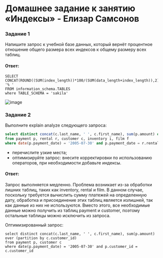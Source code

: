 # Домашнее задание к занятию «Индексы» - Елизар Самсонов

### Задание 1

Напишите запрос к учебной базе данных, который вернёт процентное отношение общего размера всех индексов к общему размеру всех таблиц.

#### Ответ:

    SELECT CONCAT(ROUND((SUM(index_length))*100/(SUM(data_length+index_length)),2),'%') '% '
    FROM information_schema.TABLES 
    where TABLE_SCHEMA = 'sakila'
    
![image](https://github.com/elisar83/sdb-homeworks/assets/122297912/904e0d1c-7843-430b-9d1e-841ae3ac0f01)

### Задание 2

Выполните explain analyze следующего запроса:
```sql
select distinct concat(c.last_name, ' ', c.first_name), sum(p.amount) over (partition by c.customer_id, f.title)
from payment p, rental r, customer c, inventory i, film f
where date(p.payment_date) = '2005-07-30' and p.payment_date = r.rental_date and r.customer_id = c.customer_id and i.inventory_id = r.inventory_id
```
- перечислите узкие места;
- оптимизируйте запрос: внесите корректировки по использованию операторов, при необходимости добавьте индексы.

#### Ответ:
Запрос выполняется медленно. Проблема возникает из-за обработки лишних таблиц, таких как inventory, rental и film. В данном случае, поскольку требуется вычислить сумму платежей на определенную дату, обработка и присоединение этих таблиц является излишней, так как данные из них не используются. Вместо этого, все необходимые данные можно получить из таблиц payment и customer, поэтому остальные таблицы можно исключить из запроса.

Оптимизированный запрос:
 
    select distinct concat(c.last_name, ' ', c.first_name), sum(p.amount) over (partition by c.customer_id)
    from payment p, customer c
    where date(p.payment_date) = '2005-07-30' and p.customer_id = c.customer_id 
    


